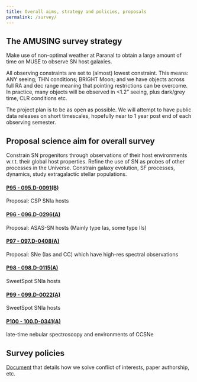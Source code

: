 ```yaml
---
title: Overall aims, strategy and policies, proposals
permalink: /survey/
---
```


## The AMUSING survey strategy

Make use of non-optimal weather at Paranal to obtain a large amount of time on MUSE to observe SN host galaxies.

All observing constraints are set to (almost) lowest constraint. This means: ANY seeing; THN conditions; BRIGHT Moon; and we have objects across full RA and dec range meaning that pointing restrictions can be overcome. In practice, many objects will be observed in <1.2” seeing, plus dark/grey time, CLR conditions etc.

The project plan is to be as open as possible. We will attempt to have public data releases on short timescales, hopefully near to 1 year post end of each observing semester.

## Proposal science aim for overall survey

Constrain SN progenitors through observations of their host environments w.r.t. their global host properties.
Refine the use of SN as probes of other processes in the Universe.
Constrain galaxy evolution, SF processes, dynamics, study extragalactic stellar populations.

#### [P95 - 095.D-0091(B)](docs/amusing_P95.pdf)
Proposal: CSP SNIa hosts

#### [P96 - 096.D-0296(A)](docs/amusing_P96.pdf)
Proposal: ASAS-SN hosts (Mainly type Ias, some type IIs)

#### [P97 - 097.D-0408(A)](docs/amusing_P97.pdf)
Proposal: SNe (Ias and CC) which have high-res spectral observations

#### [P98 - 098.D-0115(A)](docs/amusing_P98.pdf)
SweetSpot SNIa hosts

#### [P99 - 099.D-0022(A)](docs/amusing_P99.pdf)
SweetSpot SNIa hosts

#### [P100 - 100.D-0341(A)](docs/amusing_P100.pdf)			
late-time nebular spectroscopy and environments of CCSNe


## Survey policies

[Document](docs/AMUSING_survey_policies.pdf) that details how we solve conflict of interests, paper authorship, etc.


